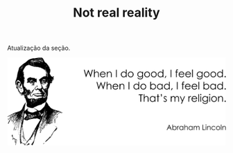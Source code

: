 ﻿---
layout: post-ea

title: Not real reality
meta: Not real reality.
logo: nrr.png
order: 1

category: comics

lang: pt
ref: not_real_reality
---

Atualização da seção.

<a data-fancybox="gallery" href="/img/programming/Lincoln.png"><img src="/img/programming/Lincoln.png" alt=""></a>
